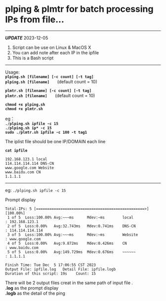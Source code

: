 # plping   & plmtr     for batch processing IPs from file...
---
***UPDATE*** 2023-12-05  

1. Script can be use on Linux & MacOS X
2. You can add note after each IP in the ipfile
3. This is a Bash script
---
Usage:  
**`plping.sh [filename] [-c count] [-t tag] `**   
**`plping.sh [filename]   `** (default count = 10)  
  
**`plmtr.sh [filename] [-c count] [-t tag]  `**     
**`plmtr.sh [filename]   `** (default count = 10)   

**`chmod +x plping.sh`**<br>
**`chmod +x plmtr.sh`** 

eg：  
**`./plping.sh ipfile -c 15`**  
**`./plping.sh ip* -c 15`**  
**`sudo ./plmtr.sh ipfile -c 100 -t tag1`**

The iplist file should be one IP/DOMAIN each line  

**`cat ipfile `**   
```
192.168.123.1 local
114.114.114.114 DNS-CN
www.google.com Website
www.baidu.com CN
1.1.1.1 
```
---
eg:
`./plping.sh ipfile -c 15`

Prompt display
```ubuntu
Total-IPs: 5 [=================================================>][100.00%]
 1 of 5  Loss:100.00% Avg:~~~ms      Mdev:~ms        local              : 192.168.123.1   
 2 of 5  Loss:0.00%   Avg:32.743ms   Mdev:0.741ms    DNS-CN             : 114.114.114.114 
 3 of 5  Loss:100.00% Avg:~~~ms      Mdev:~ms        Website            : www.google.com  
 4 of 5  Loss:0.00%   Avg:9.872ms    Mdev:0.426ms    CN                 : www.baidu.com   
 5 of 5  Loss:0.00%   Avg:149.729ms  Mdev:0.676ms    ~~~~~~             : 1.1.1.1         

Finish Time: Tue Dec  5 17:06:55 CST 2023
Output File: ipfile.log   Detail File: ipfile.logb
Duration of this script: 19s    Count: 15

```

There will be 2 output files creat in the same path of input file .  
**.log**  as the prompt display  
**.logb** as the detail of the ping
